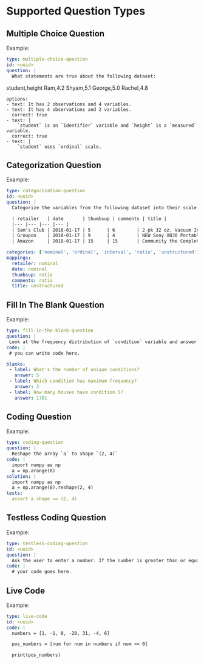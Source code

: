 # Supported Question Types

## Multiple Choice Question

Example:

```yaml
type: multiple-choice-question
id: <uuid>
question: |
  What statements are true about the following dataset:

  ```
  student,height
  Ram,4.2
  Shyam,5.1
  George,5.0
  Rachel,4.8
  ```
options:
  - text: It has 2 observations and 4 variables.
  - text: It has 4 observations and 2 variables.
    correct: true
  - text: |
      `student` is an `identifier` variable and `height` is a `measured` variable.
    correct: true
  - text: |
      `student` uses `ordinal` scale.
```

## Categorization Question

Example:

```yaml
type: categorization-question
id: <uuid>
question: |
  Categorize the variables from the following dataset into their scale.

  | retailer   | date       | thumbsup | comments | title |
  |--- |--- |--- |--- |
  | Sam's Club | 2018-01-17 | 5      | 6        | 2 pk 32 oz. Vacuum Insulated Stainless Steel Water Bottle for $6.81 + Shipping $0.99 |
  | Groupon    | 2018-01-17 | 9      | 4        | NEW Sony XB30 Portable Wireless Speaker with Bluetooth, Black (2017 model) +FREE Shipping $79.99 |
  | Amazon     | 2018-01-17 | 15     | 15       | Community the Complete Series on DVD $60 lowest price ever on amazon.com |

categories: ['nominal', 'ordinal', 'interval', 'ratio', 'unstructured']
mappings:
  retailer: nominal
  date: nominal
  thumbsup: ratio
  comments: ratio
  title: unstructured
 ```
 
 ## Fill In The Blank Question
 
 Example:
 
 ```yaml
 type: fill-in-the-blank-question
question: |
  Look at the frequency distribution of `condition` variable and answer the following questions.
code: |
  # you can write code here.

blanks:
  - label: What's the number of unique conditions?
    answer: 5
  - label: Which condition has maximum frequency?
    answer: 3
  - label: How many houses have condition 5?
    answer: 1701
```

## Coding Question

Example:

```yaml
type: coding-question
question: |
  Reshape the array `a` to shape `(2, 4)`
code: |
  import numpy as np
  a = np.arange(8)
solution: |
  import numpy as np
  a = np.arange(8).reshape(2, 4)
tests:
  assert a.shape == (2, 4)
```

## Testless Coding Question

Example:

```yaml
type: testless-coding-question
id: <uuid>
question: |
  Ask the user to enter a number. If the number is greater than or equal to `0`, print `it's a +ve number`. Otherwise, print `it's a -ve number.`
code: |
  # your code goes here.
```

## Live Code

Example:

```yaml
type: live-code
id: <uuid>
code: |
  numbers = [1, -1, 0, -20, 31, -4, 6]

  pos_numbers = [num for num in numbers if num >= 0]

  print(pos_numbers)
```
